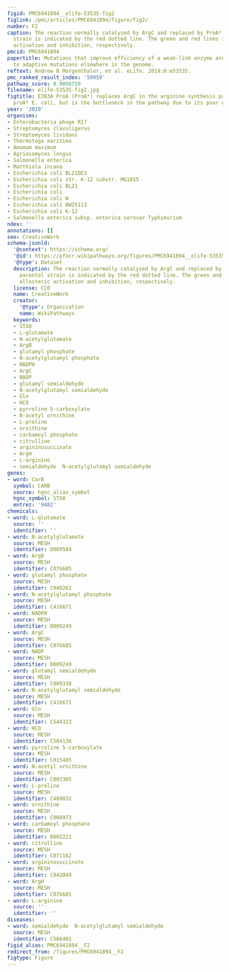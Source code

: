 ```yaml
---
figid: PMC6941894__elife-53535-fig2
figlink: /pmc/articles/PMC6941894/figure/fig2/
number: F2
caption: The reaction normally catalyzed by ArgC and replaced by ProA* in the parental
  strain is indicated by the red dotted line. The green and red lines indicate allosteric
  activation and inhibition, respectively.
pmcid: PMC6941894
papertitle: Mutations that improve efficiency of a weak-link enzyme are rare compared
  to adaptive mutations elsewhere in the genome.
reftext: Andrew B Morgenthaler, et al. eLife. 2019;8:e53535.
pmc_ranked_result_index: '59959'
pathway_score: 0.9056759
filename: elife-53535-fig2.jpg
figtitle: E383A ProA (ProA*) replaces ArgC in the arginine synthesis pathway in ∆argC
  proA* E. coli, but is the bottleneck in the pathway due to its poor catalytic activity
year: '2019'
organisms:
- Enterobacteria phage R17
- Streptomyces clavuligerus
- Streptomyces lividans
- Thermotoga maritima
- Amomum maximum
- Agriosomyces longus
- Salmonella enterica
- Matthiola incana
- Escherichia coli BL21DE3
- Escherichia coli str. K-12 substr. MG1655
- Escherichia coli BL21
- Escherichia coli
- Escherichia coli W
- Escherichia coli BW25113
- Escherichia coli K-12
- Salmonella enterica subsp. enterica serovar Typhimurium
ndex: ''
annotations: []
seo: CreativeWork
schema-jsonld:
  '@context': https://schema.org/
  '@id': https://pfocr.wikipathways.org/figures/PMC6941894__elife-53535-fig2.html
  '@type': Dataset
  description: The reaction normally catalyzed by ArgC and replaced by ProA* in the
    parental strain is indicated by the red dotted line. The green and red lines indicate
    allosteric activation and inhibition, respectively.
  license: CC0
  name: CreativeWork
  creator:
    '@type': Organization
    name: WikiPathways
  keywords:
  - STX8
  - L-glutamate
  - N-acetylglutamate
  - ArgB
  - glutamyl phosphate
  - N-acetylglutamyl phosphate
  - NADPH
  - ArgC
  - NADP
  - glutamyl semialdehyde
  - N-acetylglutamyl semialdehyde
  - Gln
  - HCO
  - pyrroline 5-carboxylate
  - N-acetyl ornithine
  - L-proline
  - ornithine
  - carbamoyl phosphate
  - citrulline
  - argininosuccinate
  - ArgH
  - L-arginine
  - semialdehyde  N-acetylglutamyl semialdehyde
genes:
- word: CarB
  symbol: CARB
  source: hgnc_alias_symbol
  hgnc_symbol: STX8
  entrez: '9482'
chemicals:
- word: L-glutamate
  source: ''
  identifier: ''
- word: N-acetylglutamate
  source: MESH
  identifier: D009584
- word: ArgB
  source: MESH
  identifier: C076685
- word: glutamyl phosphate
  source: MESH
  identifier: C040262
- word: N-acetylglutamyl phosphate
  source: MESH
  identifier: C416671
- word: NADPH
  source: MESH
  identifier: D009249
- word: ArgC
  source: MESH
  identifier: C076685
- word: NADP
  source: MESH
  identifier: D009249
- word: glutamyl semialdehyde
  source: MESH
  identifier: C009338
- word: N-acetylglutamyl semialdehyde
  source: MESH
  identifier: C416671
- word: Gln
  source: MESH
  identifier: C544323
- word: HCO
  source: MESH
  identifier: C504136
- word: pyrroline 5-carboxylate
  source: MESH
  identifier: C015485
- word: N-acetyl ornithine
  source: MESH
  identifier: C003305
- word: L-proline
  source: MESH
  identifier: C489032
- word: ornithine
  source: MESH
  identifier: C008973
- word: carbamoyl phosphate
  source: MESH
  identifier: D002221
- word: citrulline
  source: MESH
  identifier: C071162
- word: argininosuccinate
  source: MESH
  identifier: C042049
- word: ArgH
  source: MESH
  identifier: C076685
- word: L-arginine
  source: ''
  identifier: ''
diseases:
- word: semialdehyde  N-acetylglutamyl semialdehyde
  source: MESH
  identifier: C566402
figid_alias: PMC6941894__F2
redirect_from: /figures/PMC6941894__F2
figtype: Figure
---
```


